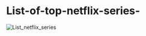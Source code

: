 # List-of-top-netflix-series-

![List_netflix_series](https://user-images.githubusercontent.com/89997635/156581238-e192c9d8-dbac-4785-9cb9-0913f22822ba.png)
